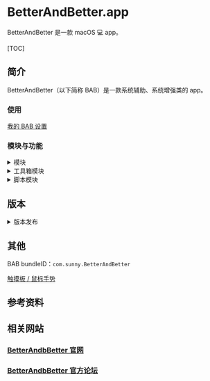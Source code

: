 # BetterAndBetter.app

BetterAndBetter 是一款 macOS :computer: app。

[TOC]

## 简介

BetterAndBetter（以下简称 BAB）是一款系统辅助、系统增强类的 app。

### 使用

[我的 BAB 设置](https://github.com/suliveevil/BetterAndBetter/blob/master/resources/)

### 模块与功能

<details>
<summary>模块</summary>

| 模块 | 功能 | 竞品 |
| --- | --- | --- |
| 触摸 | 用**触摸板手势**模拟按键、执行 AppleScript 等。 | BetterTouchTool、Jitouch |
| 鼠标 | 调节鼠标速度、加速度；用**鼠标手势**模拟按键、执行 AppleScript 等。 |  |
| 键盘 |  |  |
| 情景模式 | | |
| 自动跳窗 | 文件跳窗、文本跳窗：对选中的文字、文件进行快速操作。 | PopClip |
| 四角触发 |  |  |
| 窗口管理 | 窗口管理：窗口拖移、吸附、分屏、高亮 | |
| 工具箱 | 多个小工具的集合。 |  |
| 脚本 | 使用 AppleScript 扩展 BAB 功能 |  |

</details>





<details>
<summary>工具箱模块</summary>

| 工具 | 功能 | 竞品 |
| --- | --- |--- |
| 蓝牙解锁 | 蓝牙设备控制 macOS 解锁/锁屏/开机 | MacID |
| 平滑滚轮 | 让鼠标滚轮更丝滑 |  |
| 打字音效 | 模拟老式打字机音效 | Tickeys |
| 自动输入法 | 根据程序自动切换输入法 |  |
| 剪切板管理  | 管理剪切板历史 |  |
| **显示快捷键** | 显示当前有效的快捷键 | CheatSheet |
| 菜单栏 | 显示系统信息及隐藏菜单栏图标 | Dozer |
| **取色模块** | 在光标附近显示颜色等信息 |  |
| 数字小键盘 | 触摸板模拟数字小键盘 |  |
| **长截图** |  |  |
| **超级拖拽** |  | Safari 扩展：Drago |
| 避免 ⌘Q 误操作 |  |  |
| **清洁键盘，屏幕模式** |  |  |

</details>

<details>
<summary>脚本模块</summary>

| 脚本名称 | 脚本说明 |
| --- | --- |
| [Alfred](https://github.com/suliveevil/BetterAndBetter/blob/master/AppleScript/Alfred.applescript) | 调用 Alfred |
| [截图增强](https://github.com/suliveevil/BetterAndBetter/blob/master/AppleScript/BAB-CleanScreenCapture.applescript) | 截图增强 |
| [fHash](https://github.com/suliveevil/BetterAndBetter/blob/master/AppleScript/fHash.applescript) | 调用 fHash.app 计算文件哈希值 |


</details>



## 版本

<details>
<summary>版本发布</summary>


1. [BAB 官网](http://www.better365.cn)

2. [GitHub - suliveevil](https://github.com/suliveevil/BetterAndBetter)

|  版本  | 发布日期     |  说明                |
| ------ | -------    | --------            |
| 1.6.28 | 2019-03-13 | 增加触摸屏二指功能     |
| 1.6.29 | 待定        | 待补充               |
| 1.6.30 | 待定        |待补充                |

</details>

## 其他

BAB bundleID：`com.sunny.BetterAndBetter`

[触摸板 / 鼠标手势](https://github.com/suliveevil/BetterAndBetter/blob/master/resources/Touchpad-Gesture.md)

## 参考资料

## 相关网站

### [BetterAndbBetter 官网](http://www.better365.cn)

### [BetterAndbBetter 官方论坛](http://www.better365.club/?fromuid=18)
